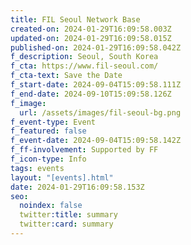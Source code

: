 ```yaml
---
title: FIL Seoul Network Base
created-on: 2024-01-29T16:09:58.003Z
updated-on: 2024-01-29T16:09:58.015Z
published-on: 2024-01-29T16:09:58.042Z
f_description: Seoul, South Korea
f_cta: https://www.fil-seoul.com/
f_cta-text: Save the Date
f_start-date: 2024-09-04T15:09:58.111Z
f_end-date: 2024-09-10T15:09:58.126Z
f_image:
  url: /assets/images/fil-seoul-bg.png
f_event-type: Event
f_featured: false
f_event-date: 2024-09-04T15:09:58.142Z
f_ff-involvement: Supported by FF
f_icon-type: Info
tags: events
layout: "[events].html"
date: 2024-01-29T16:09:58.153Z
seo:
  noindex: false
  twitter:title: summary
  twitter:card: summary
---
```

